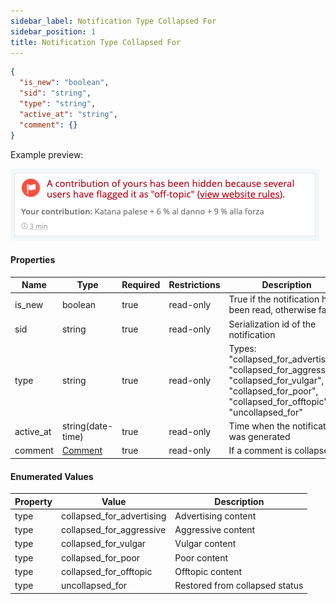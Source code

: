 ```yaml
---
sidebar_label: Notification Type Collapsed For
sidebar_position: 1
title: Notification Type Collapsed For
---
```


```json
{
  "is_new": "boolean",
  "sid": "string",
  "type": "string",
  "active_at": "string",
  "comment": {}
}
```

Example preview:

![Notification](/img/notification_types/collapsed_for_aggressive.png)

#### Properties

|Name|Type|Required|Restrictions| Description                                                                                                                                               |
|---|---|---|---|-----------------------------------------------------------------------------------------------------------------------------------------------------------|
|is_new|boolean|true|read-only| True if the notification has been read, otherwise false                                                                                                   |
|sid|string|true|read-only| Serialization id of the notification                                                                                                                      |
|type|string|true|read-only| Types: "collapsed_for_advertising", "collapsed_for_aggressive", "collapsed_for_vulgar", "collapsed_for_poor", "collapsed_for_offtopic", "uncollapsed_for" |
|active_at|string(date-time)|true|read-only| Time when the notification was generated                                                                                                                  |
|comment|[Comment](/docs/apireference/v2/schemas/comment)|true|read-only| If a comment is collapsed                                                                                                                                 |

#### Enumerated Values

|Property|Value|Description|
|---|---|---|
|type|collapsed_for_advertising|Advertising content|
|type|collapsed_for_aggressive|Aggressive content|
|type|collapsed_for_vulgar|Vulgar content|
|type|collapsed_for_poor|Poor content|
|type|collapsed_for_offtopic|Offtopic content|
|type|uncollapsed_for|Restored from collapsed status|
